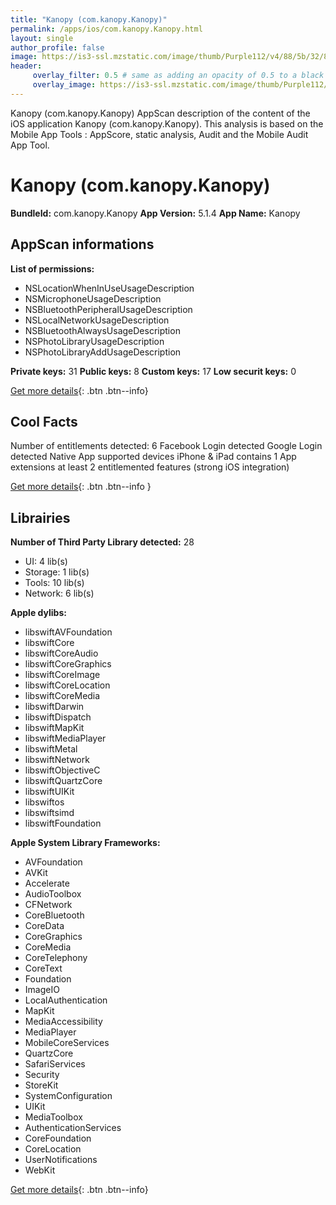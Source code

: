 ```yaml
---
title: "Kanopy (com.kanopy.Kanopy)"
permalink: /apps/ios/com.kanopy.Kanopy.html
layout: single
author_profile: false
image: https://is3-ssl.mzstatic.com/image/thumb/Purple112/v4/88/5b/32/885b32e1-f6c0-ec91-5e70-1ad1b6369dcb/AppIcon-1x_U007emarketing-0-10-0-0-85-220.png/512x512bb.jpg
header: 
     overlay_filter: 0.5 # same as adding an opacity of 0.5 to a black background
     overlay_image: https://is3-ssl.mzstatic.com/image/thumb/Purple112/v4/88/5b/32/885b32e1-f6c0-ec91-5e70-1ad1b6369dcb/AppIcon-1x_U007emarketing-0-10-0-0-85-220.png/512x512bb.jpg
---
```

Kanopy (com.kanopy.Kanopy) AppScan description of the content of the iOS application Kanopy (com.kanopy.Kanopy). This analysis is based on the Mobile App Tools : AppScore, static analysis, Audit and the Mobile Audit App Tool.

# Kanopy (com.kanopy.Kanopy)

**BundleId:** com.kanopy.Kanopy
**App Version:** 5.1.4
**App Name:** Kanopy


## AppScan informations 

**List of permissions:** 
- NSLocationWhenInUseUsageDescription
- NSMicrophoneUsageDescription
- NSBluetoothPeripheralUsageDescription
- NSLocalNetworkUsageDescription
- NSBluetoothAlwaysUsageDescription
- NSPhotoLibraryUsageDescription
- NSPhotoLibraryAddUsageDescription
  
  
**Private keys:** 31
**Public keys:** 8
**Custom keys:** 17
**Low securit keys:** 0
  
[Get more details](/pricing.html){: .btn .btn--info}

## Cool Facts

Number of entitlements detected: 6
Facebook Login detected
Google Login detected
Native App
supported devices iPhone & iPad
contains 1 App extensions
at least 2 entitlemented features (strong iOS integration)
  
[Get more details](/pricing.html){: .btn .btn--info }

## Librairies 
**Number of Third Party Library detected:** 28
- UI: 4 lib(s)
- Storage: 1 lib(s)
- Tools: 10 lib(s)
- Network: 6 lib(s)


**Apple dylibs:**
- libswiftAVFoundation
- libswiftCore
- libswiftCoreAudio
- libswiftCoreGraphics
- libswiftCoreImage
- libswiftCoreLocation
- libswiftCoreMedia
- libswiftDarwin
- libswiftDispatch
- libswiftMapKit
- libswiftMediaPlayer
- libswiftMetal
- libswiftNetwork
- libswiftObjectiveC
- libswiftQuartzCore
- libswiftUIKit
- libswiftos
- libswiftsimd
- libswiftFoundation


**Apple System Library Frameworks:**
- AVFoundation
- AVKit
- Accelerate
- AudioToolbox
- CFNetwork
- CoreBluetooth
- CoreData
- CoreGraphics
- CoreMedia
- CoreTelephony
- CoreText
- Foundation
- ImageIO
- LocalAuthentication
- MapKit
- MediaAccessibility
- MediaPlayer
- MobileCoreServices
- QuartzCore
- SafariServices
- Security
- StoreKit
- SystemConfiguration
- UIKit
- MediaToolbox
- AuthenticationServices
- CoreFoundation
- CoreLocation
- UserNotifications
- WebKit


  
[Get more details](/pricing.html){: .btn .btn--info}

